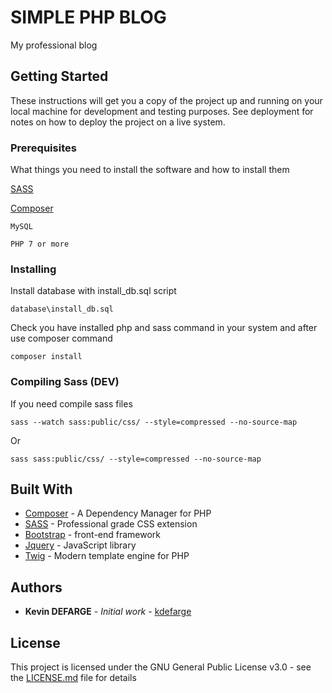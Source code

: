 # SIMPLE PHP BLOG

My professional blog

## Getting Started

These instructions will get you a copy of the project up and running on your local machine for development and testing purposes. See deployment for notes on how to deploy the project on a live system.

### Prerequisites

What things you need to install the software and how to install them

[SASS](https://sass-lang.com/)

[Composer](https://getcomposer.org/) 

```
MySQL
```

```
PHP 7 or more
```

### Installing

Install database with install_db.sql script

```
database\install_db.sql
```

Check you have installed php and sass command in your system and after use composer command

```
composer install
```

### Compiling Sass (DEV)

If you need compile sass files 

```
sass --watch sass:public/css/ --style=compressed --no-source-map
```

Or 

```
sass sass:public/css/ --style=compressed --no-source-map
```

## Built With

* [Composer](https://getcomposer.org/) - A Dependency Manager for PHP
* [SASS](https://sass-lang.com/) - Professional grade CSS extension
* [Bootstrap](https://getbootstrap.com/) - front-end framework
* [Jquery](https://jquery.com/) - JavaScript library
* [Twig](https://twig.symfony.com/) - Modern template engine for PHP

## Authors

* **Kevin DEFARGE** - *Initial work* - [kdefarge](https://github.com/kdefarge)

## License

This project is licensed under the GNU General Public License v3.0 - see the [LICENSE.md](LICENSE.md) file for details